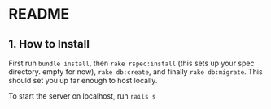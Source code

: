 # README

## 1. How to Install

First run `bundle install`, then `rake rspec:install` (this sets up your spec directory. empty for now), `rake db:create`, and finally `rake db:migrate`. This should set you up far enough to host locally.

To start the server on localhost, run `rails s`